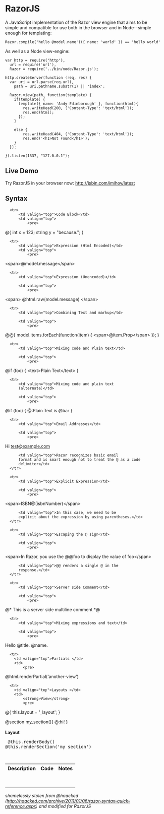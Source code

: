 RazorJS
=======

A JavaScript implementation of the Razor view engine that aims to be simple and compatible for use both in the 
browser and in Node--simple enough for templating:

    Razor.compile('hello @model.name')({ name: 'world' }) == 'hello world'

As well as a Node view-engine:

    var http = require('http'), 
      url = require('url'),
      Razor = require('../bin/node/Razor.js');

    http.createServer(function (req, res) {
      var uri = url.parse(req.url),
        path = uri.pathname.substr(1) || 'index';

      Razor.view(path, function(template) {
        if(template) {
          template({ name: 'Andy Edinborough' }, function(html){
            res.writeHead(200, {'Content-Type': 'text/html'});
            res.end(html); 
          });
        } 

        else {
            res.writeHead(404, {'Content-Type': 'text/html'});
            res.end('<h1>Not Found</h1>');            
        }
      });

    }).listen(1337, "127.0.0.1");

Live Demo
---------    
Try RazorJS in your browser now: http://jsbin.com/imihov/latest

Syntax
------

<table>
  <tbody>
      <tr>
          <th valign="top">Description</th>
          <th valign="top">Code</th>
          <th valign="top">Notes</th>
      </tr>

      <tr>
          <td valign="top">Code Block</td>
          <td valign="top">
              <pre>
@{ 
	int x = 123; 
	string y = "because.";
}
</pre>
          </td>
          <td> </td>
      </tr>

      <tr>
          <td valign="top">Expression (Html Encoded)</td>
          <td valign="top">
              <pre>
&lt;span&gt;@model.message&lt;/span&gt;
</pre>
          </td>
          <td> </td>
      </tr>

      <tr>
          <td valign="top">Expression (Unencoded)</td>

          <td valign="top">
              <pre>
&lt;span&gt;
	@html.raw(model.message)
&lt;/span&gt;
</pre>
          </td>
          <td> </td>
      </tr>

      <tr>
          <td valign="top">Combining Text and markup</td>

          <td valign="top">
              <pre>
@@{ 
	model.items.forEach(function(item) {
		&lt;span&gt;@item.Prop&lt;/span&gt; 
	}); 
}
</pre>
          </td>
          <td> </td>
      </tr>

      <tr>
          <td valign="top">Mixing code and Plain text</td>

          <td valign="top">
              <pre>
@if (foo) {
	&lt;text&gt;Plain Text&lt;/text&gt; 
}
</pre>
          </td>
          <td> </td>
      </tr>

      <tr>
          <td valign="top">Mixing code and plain text
          (alternate)</td>

          <td valign="top">
              <pre>
@if (foo) {
	@:Plain Text is @bar
}
</pre>
          </td>
          <td> </td>
      </tr>

      <tr>
          <td valign="top">Email Addresses</td>

          <td valign="top">
              <pre>
Hi test@example.com
</pre>
          </td>

          <td valign="top">Razor recognizes basic email
          format and is smart enough not to treat the @ as a code
          delimiter</td>
      </tr>

      <tr>
          <td valign="top">Explicit Expression</td>

          <td valign="top">
              <pre>
&lt;span&gt;ISBN@(isbnNumber)&lt;/span&gt;
</pre>
          </td>

          <td valign="top">In this case, we need to be
          explicit about the expression by using parentheses.</td>
      </tr>

      <tr>
          <td valign="top">Escaping the @ sign</td>

          <td valign="top">
              <pre>
&lt;span&gt;In Razor, you use the 
@@foo to display the value 
of foo&lt;/span&gt;
</pre>
          </td>

          <td valign="top">@@ renders a single @ in the
          response.</td>
      </tr>

      <tr>
          <td valign="top">Server side Comment</td>

          <td valign="top">
              <pre>
@*
	This is a server side 
	multiline comment 
*@
</pre>
          </td>
          <td> </td>
      </tr>

      <tr>
          <td valign="top">Mixing expressions and text</td>

          <td valign="top">
              <pre>
Hello @title. @name.
</pre>
          </td>
          <td> </td>
      </tr>

      <tr>
        <td valign="top">Partials </td>
        <td>
            <pre>
@html.renderPartial('another-view')
</pre>              
        </td>
      </tr>

      <tr>
        <td valign="top">Layouts </td>
        <td>
            <strong>View</strong>
            <pre>
@{ this.layout = '_layout'; } 

@section my_section(){
  @:hi!
}             
</pre>              
            <strong>Layout</strong>
            <pre>
  @this.renderBody()
  @this.renderSection('my_section')
</pre>              
        </td>
      </tr>
	</tbody>
</table>            

*shamelessly stolen from @haacked (http://haacked.com/archive/2011/01/06/razor-syntax-quick-reference.aspx) and modified for RazorJS*